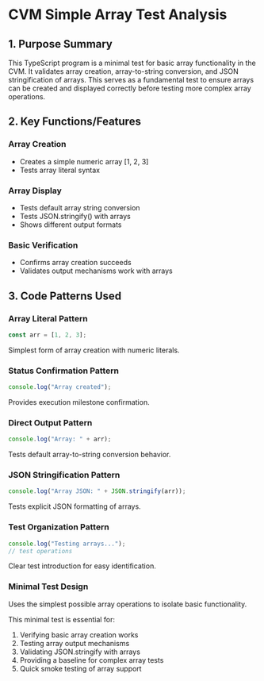 # CVM Simple Array Test Analysis

## 1. Purpose Summary

This TypeScript program is a minimal test for basic array functionality in the CVM. It validates array creation, array-to-string conversion, and JSON stringification of arrays. This serves as a fundamental test to ensure arrays can be created and displayed correctly before testing more complex array operations.

## 2. Key Functions/Features

### Array Creation
- Creates a simple numeric array [1, 2, 3]
- Tests array literal syntax

### Array Display
- Tests default array string conversion
- Tests JSON.stringify() with arrays
- Shows different output formats

### Basic Verification
- Confirms array creation succeeds
- Validates output mechanisms work with arrays

## 3. Code Patterns Used

### Array Literal Pattern
```typescript
const arr = [1, 2, 3];
```
Simplest form of array creation with numeric literals.

### Status Confirmation Pattern
```typescript
console.log("Array created");
```
Provides execution milestone confirmation.

### Direct Output Pattern
```typescript
console.log("Array: " + arr);
```
Tests default array-to-string conversion behavior.

### JSON Stringification Pattern
```typescript
console.log("Array JSON: " + JSON.stringify(arr));
```
Tests explicit JSON formatting of arrays.

### Test Organization Pattern
```typescript
console.log("Testing arrays...");
// test operations
```
Clear test introduction for easy identification.

### Minimal Test Design
Uses the simplest possible array operations to isolate basic functionality.

This minimal test is essential for:
1. Verifying basic array creation works
2. Testing array output mechanisms
3. Validating JSON.stringify with arrays
4. Providing a baseline for complex array tests
5. Quick smoke testing of array support